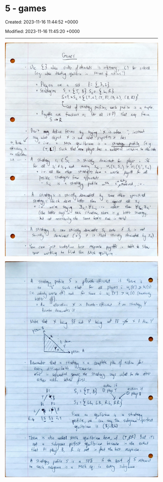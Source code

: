 # 5 - games

Created: 2023-11-16 11:44:52 +0000

Modified: 2023-11-16 11:45:20 +0000

---

![](../../media/Year-1-Micro-5---games-image1.jpeg)



![](../../media/Year-1-Micro-5---games-image2.jpeg)




